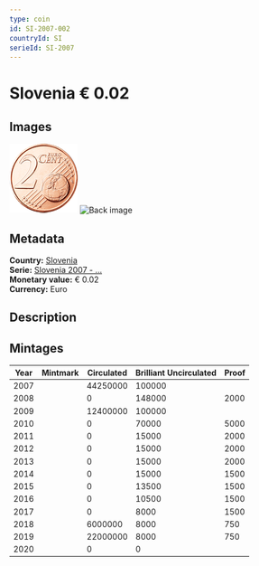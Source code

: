 ```yaml
---
type: coin
id: SI-2007-002
countryId: SI
serieId: SI-2007
---
```


# Slovenia € 0.02

## Images

![Front image](../../../img/common-2007-002.png) ![Back image](img/slovenia-2007-002.png)

## Metadata

**Country:** [Slovenia](../index.md)\
**Serie:** [Slovenia 2007 - ...](index.md)\
**Monetary value:** € 0.02\
**Currency:** Euro

## Description


## Mintages

| Year | Mintmark | Circulated | Brilliant Uncirculated | Proof |
| ---- | -------- | ---------- | ---------------------- | ----- |
| 2007 |  | 44250000| 100000 |  |
| 2008 |  | 0| 148000 | 2000 |
| 2009 |  | 12400000| 100000 |  |
| 2010 |  | 0| 70000 | 5000 |
| 2011 |  | 0| 15000 | 2000 |
| 2012 |  | 0| 15000 | 2000 |
| 2013 |  | 0| 15000 | 2000 |
| 2014 |  | 0| 15000 | 1500 |
| 2015 |  | 0| 13500 | 1500 |
| 2016 |  | 0| 10500 | 1500 |
| 2017 |  | 0| 8000 | 1500 |
| 2018 |  | 6000000| 8000 | 750 |
| 2019 |  | 22000000| 8000 | 750 |
| 2020 |  | 0| 0 |  |
